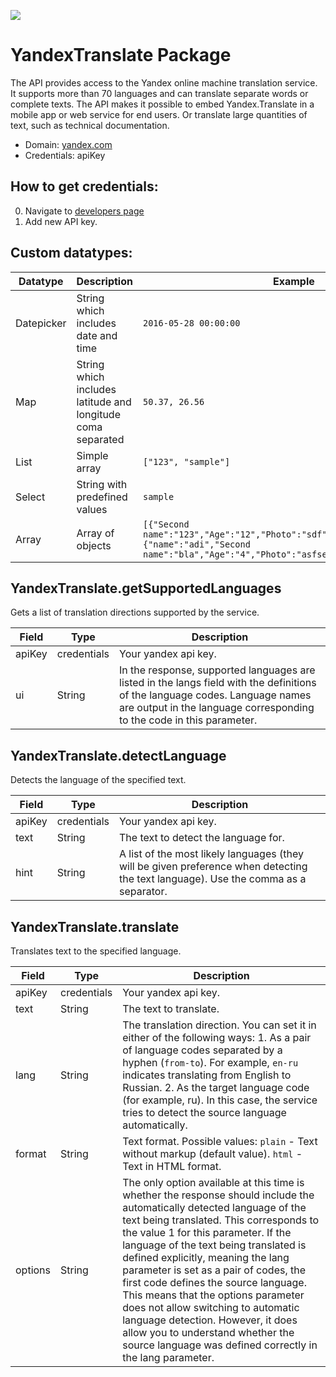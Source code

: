 [![](https://scdn.rapidapi.com/RapidAPI_banner.png)](https://rapidapi.com/package/YandexTranslate/functions?utm_source=RapidAPIGitHub_YandexTranslateFunctions&utm_medium=button&utm_content=RapidAPI_GitHub)

# YandexTranslate Package
The API provides access to the Yandex online machine translation service. It supports more than 70 languages and can translate separate words or complete texts. The API makes it possible to embed Yandex.Translate in a mobile app or web service for end users. Or translate large quantities of text, such as technical documentation.
* Domain: [yandex.com](https://yandex.com)
* Credentials: apiKey

## How to get credentials: 
0. Navigate to [developers page](https://translate.yandex.com/developers/keys)
1. Add new API key.

## Custom datatypes: 
 |Datatype|Description|Example
 |--------|-----------|----------
 |Datepicker|String which includes date and time|```2016-05-28 00:00:00```
 |Map|String which includes latitude and longitude coma separated|```50.37, 26.56```
 |List|Simple array|```["123", "sample"]``` 
 |Select|String with predefined values|```sample```
 |Array|Array of objects|```[{"Second name":"123","Age":"12","Photo":"sdf","Draft":"sdfsdf"},{"name":"adi","Second name":"bla","Age":"4","Photo":"asfserwe","Draft":"sdfsdf"}] ```
 
## YandexTranslate.getSupportedLanguages
Gets a list of translation directions supported by the service.

| Field | Type       | Description
|-------|------------|----------
| apiKey| credentials| Your yandex api key.
| ui    | String     | In the response, supported languages are listed in the langs field with the definitions of the language codes. Language names are output in the language corresponding to the code in this parameter.

## YandexTranslate.detectLanguage
Detects the language of the specified text.

| Field | Type       | Description
|-------|------------|----------
| apiKey| credentials| Your yandex api key.
| text  | String     | The text to detect the language for.
| hint  | String     | A list of the most likely languages (they will be given preference when detecting the text language). Use the comma as a separator.

## YandexTranslate.translate
Translates text to the specified language.

| Field  | Type       | Description
|--------|------------|----------
| apiKey | credentials| Your yandex api key.
| text   | String     | The text to translate.
| lang   | String     | The translation direction. You can set it in either of the following ways: 1. As a pair of language codes separated by a hyphen (```from-to```). For example, ```en-ru``` indicates translating from English to Russian. 2. As the target language code (for example, ru). In this case, the service tries to detect the source language automatically.
| format | String     | Text format. Possible values: ```plain``` - Text without markup (default value). ```html``` - Text in HTML format.
| options| String     | The only option available at this time is whether the response should include the automatically detected language of the text being translated. This corresponds to the value 1 for this parameter. If the language of the text being translated is defined explicitly, meaning the lang parameter is set as a pair of codes, the first code defines the source language. This means that the options parameter does not allow switching to automatic language detection. However, it does allow you to understand whether the source language was defined correctly in the lang parameter.

